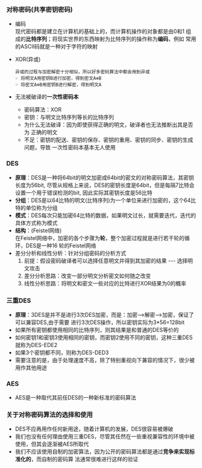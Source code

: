 ### 对称密码(共享密钥密码)
   + 编码
   <br/>现代密码都是建立在计算机的基础上的，而计算机操作的对象都是由0和1
   组成的**比特序列**；将现实世界的东西映射为比特序列的操作称为**编码**，例如
   常用的ASCII码就是一种对于字符的映射
   + XOR(异或)

         异或的过程与加密解密十分相似，所以好多密码算法中都会用到异或
         ☞ 将明文A用密钥B进行加密，得到密文A⊕B
         ☞ 将密文A⊕B用密钥B进行解密，得到明文A
   + 无法被破译的**一次性密码本**
       + 密码算法：XOR
       + 密钥：与明文比特序列等长的比特序列
       + 为什么无法破译：因为即使获得正确的明文，破译者也无法推断出其是否为
       正确的明文
       + 不足：密钥的配送、密钥的保存、密钥的重用、密钥的同步、密钥的生成问题，导致
       一次性密码本基本无人使用

### DES
   + **原理**：DES是一种将64bit的明文加密成64bit的密文的对称密码算法，其密钥长度为56bit,
   尽管从规格上来说，DES的密钥长度是64bit，但是每隔7比特会设置一个用于错误检测的bit,
   因此实际其密钥长度是56比特
   + **分组**：DES是以64比特的明文(比特序列)为一个单位来进行加密的，这个64比特的单位称为分组
   + **模式**：DES每次只能加密64比特的数据，如果明文过长，就需要迭代，迭代的具体方式称为模式
   + **结构**：(Feistel网络)
     <br/>在Feistel网络中，加密的各个步骤为**轮**，整个加密过程就是进行若干轮的循环，DES是一种16
     轮的Feistel网络
   + 差分分析和线性分析：针对分组密码的分析方式
     1. 前提：假设密码破译者可以选择任意明文并得到其加密的结果 --- 选择明文攻击
     2. 差分分析思路：改变一部分明文分析密文如何随之改变
     3. 线性分析思路：将明文和密文一些对应的比特进行XOR结果为0的概率

### 三重DES
   + **原理**：3DES是并不是进行3次DES加密，而是：加密-->解密-->加密，保证了可以兼容DES,由于需要
   进行3次DES操作，所以密钥实际为3*56=128bit
   + 如果所有密钥都使用相同的比特序列，则其结果是和普通的DES等价的
   + 如何密钥1和密钥3使用相同的密钥，而密钥2使用不同的密钥，这种三重DES就称为DES-EDE2
   + 如果3个密钥都不同，则称为DES-DED3
   + 需要注意的是，由于处理速度不高，除了特别重视向下兼容的情况下，很少被用作其他用途

### AES
   + AES是一种取代其前任DES的一种新标准的密码算法

### 关于对称密码算法的选择和使用
   + DES不应再用作任何新用途，随着计算机的发展，DES很容易被爆破
   + 我们也没有任何理由使用三重DES，尽管其任然在一些重视兼容性的环境中被使用，但其会逐渐被AES所取代
   + 我们不应该使用自制的加密算法，因为公开的密码算法都是通过**竞争来实现标准化的**，而自制的密码算
   法通常很难进行这样的验证
